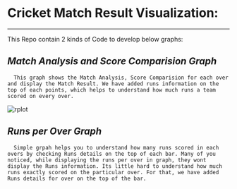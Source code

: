 
# Cricket Match Result Visualization:
***

This Repo contain 2 kinds of Code to develop below graphs:

  *Match Analysis and Score Comparision Graph*
  ---
      This graph shows the Match Analysis, Score Comparision for each over and display the Match Result. We have added runs information on the top of each points, which helps to understand how much runs a team scored on every over. 
      
 ![rplot](https://user-images.githubusercontent.com/5540884/33793892-b35664ee-dce6-11e7-802f-252a52b38f1b.png)
      
  *Runs per Over Graph*
  ---
      Simple grpah helps you to understand how many runs scored in each overs by checking Runs details on the top of each bar. Many of you noticed, while displaying the runs per over in graph, they wont display the Runs information. Its little hard to understand how much runs exactly scored on the particular over. For that, we have added Runs details for over on the top of the bar. 
